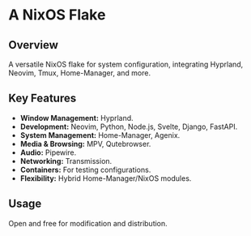 # A NixOS Flake

## Overview
A versatile NixOS flake for system configuration, integrating Hyprland, Neovim, Tmux, Home-Manager, and more.

## Key Features
- **Window Management:** Hyprland.
- **Development:** Neovim, Python, Node.js, Svelte, Django, FastAPI.
- **System Management:** Home-Manager, Agenix.
- **Media & Browsing:** MPV, Qutebrowser.
- **Audio:** Pipewire.
- **Networking:** Transmission.
- **Containers:** For testing configurations.
- **Flexibility:** Hybrid Home-Manager/NixOS modules.

## Usage
Open and free for modification and distribution.
